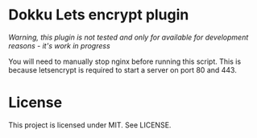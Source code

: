 # Dokku Lets encrypt plugin
*Warning, this plugin is not tested and only for available for development reasons - it's work in progress*

You will need to manually stop nginx before running this script. This is because letsencrypt is required to start a server on port 80 and 443.

# License
This project is licensed under MIT.
See LICENSE.
